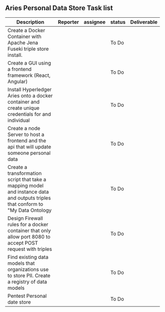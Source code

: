 ## Aries Personal Data Store Task list 
| Description                                                                                                                      | Reporter | assignee | status | Deliverable |
| -------------------------------------------------------------------------------------------------------------------------------- | -------- | -------- | ------ | ----------- |
| Create a Docker Container with Apache  Jena Fuseki triple store install.                                                         |          |          | To Do  |             |
| Create a GUI using a frontend framework  (React, Angular)                                                                        |          |          | To Do  |             |
| Install Hyperledger Aries onto a docker container and  create unique credentials for and individual                              |          |          | To Do  |             |
| Create a node Server to host a frontend and the api that will update someone personal data                                       |          |          | To Do  |             |
| Create a transformation script that take a mapping model and instance data and outputs triples that conform to "My Data Ontology |          |          | To Do  |             |
| Design Firewall rules for a docker container that only allow port 8080 to accept POST request with triples                       |          |          | To Do  |             |
| Find existing data models that organizations use to store PII. Create a registry of data models                                  |          |          | To Do  |             |
| Pentest Personal date store                                                                                                      |          |          | To Do  |             |